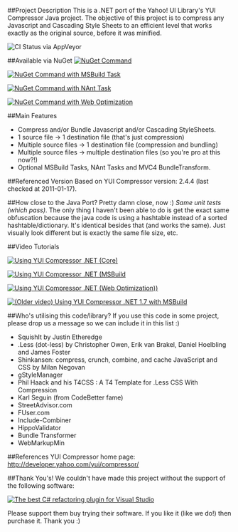 ##Project Description
This is a .NET port of the Yahoo! UI Library's YUI Compressor Java project. The objective of this project is to compress any Javascript and Cascading Style Sheets to an efficient level that works exactly as the original source, before it was minified.

![CI Status via AppVeyor](https://ci.appveyor.com/api/projects/status/ttirf8q8kpm89a2v)

##Available via NuGet
[![NuGet Command](http://i.imgur.com/Bkfqq.png)](http://nuget.org/packages/YUICompressor.NET)

[![NuGet Command with MSBuild Task](http://i.imgur.com/aqKIj.png)](http://nuget.org/packages/YUICompressor.NET.MSBuild)

[![NuGet Command with NAnt Task](http://i.imgur.com/xtRJg.png)](http://nuget.org/packages/YUICompressor.NET.NAnt)

[![NuGet Command with Web Optimization](http://i.imgur.com/kKyzt.png)](http://nuget.org/packages/YUICompressor.NET.Web.Optimization)

 
##Main Features

- Compress and/or Bundle Javascript and/or Cascading StyleSheets.
- 1 source file -> 1 destination file (that's just compression)
- Multiple source files -> 1 destination file (compression and bundling)
- Multiple source files -> multiple destination files (so you're pro at this now?!)
- Optional MSBuild Tasks, NAnt Tasks and MVC4 BundleTransform.

##Referenced Version
Based on YUI Compressor version: 2.4.4 (last checked at 2011-01-17).

##How close to the Java Port?
Pretty damn close, now :) *Same unit tests (which pass)*. 
The only thing I haven't been able to do is get the exact same obfuscation because the java code is using a hashtable instead of a sorted hashtable/dictionary. It's identical besides that (and works the same). Just visually look different but is exactly the same file size, etc.

##Video Tutorials

[![Using YUI Compressor .NET (Core)](http://i.imgur.com/9KBgp.png)](http://www.youtube.com/watch?v=LzoYUsKikx0)

[![Using YUI Compressor .NET (MSBuild](http://i.imgur.com/m34Hx.png)](http://www.youtube.com/watch?v=sFFZ0nQog8U)

[![Using YUI Compressor .NET (Web Optimization))](http://i.imgur.com/MQR0h.png)](http://www.youtube.com/watch?v=NSHGSbViMm8)

[![(Older video) Using YUI Compressor .NET 1.7 with MSBuild](http://i.imgur.com/T4ULh.png)](http://www.youtube.com/watch?v=Cj8MHPCubuM)



##Who's utilising this code/library?
If you use this code in some project, please drop us a message so we can include it in this list :)

- SquishIt by Justin Etheredge
- .Less (dot-less) by Christopher Owen, Erik van Brakel, Daniel Hoelbling and James Foster
- Shinkansen: compress, crunch, combine, and cache JavaScript and CSS by Milan Negovan
- gStyleManager
- Phil Haack and his T4CSS : A T4 Template for .Less CSS With Compression
- Karl Seguin (from CodeBetter fame)
- StreetAdvisor.com
- FUser.com
- Include-Combiner
- HippoValidator
- Bundle Transformer
- WebMarkupMin


##References
YUI Compressor home page: http://developer.yahoo.com/yui/compressor/

##Thank You's!
We couldn't have made this project without the support of the following software:

[![The best C# refactoring plugin for Visual Studio](http://i.imgur.com/FyAhs.png)](http://www.jetbrains.com/resharper/features/code_refactoring.html)

Please support them buy trying their software. If you like it (like we do!) then purchase it. Thank you :)